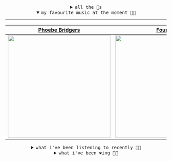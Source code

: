 <details>

<summary align="center"><samp>all the 🥚s</samp></summary>
<hr />

<a href="https://github.com/bitttttten"><img src="https://avatars2.githubusercontent.com/u/19930241?s=90&u=2aef7cbf4a59d361894145c97676391ec46fea4d&v=4" width="30" height="30" /><a href="https://github.com/pvinis"><img src="https://avatars0.githubusercontent.com/u/100233?s=90&v=4" width="30" height="30" />

<samp><a href="https://github.com/bitttttten/bitttttten/issues/1">become an 🥚</a></samp>

</details>

<details open>

<summary align="center"><samp>my favourite music at the moment 🎵🎶</samp></summary>
<hr />

<!-- toc -->

| [Phoebe Bridgers](https://open.spotify.com/artist/1r1uxoy19fzMxunt3ONAkG)                                                                                        | [Four Tet](https://open.spotify.com/artist/7Eu1txygG6nJttLHbZdQOh)                                                                                               | [Orville Peck](https://open.spotify.com/artist/46auOkH1pk28rWrSoUNhLo)                                                                                           | [Whirr](https://open.spotify.com/artist/1tnjjbgszXYa8BbyTzwM0w)                                                                                                  |
| ---------------------------------------------------------------------------------------------------------------------------------------------------------------- | ---------------------------------------------------------------------------------------------------------------------------------------------------------------- | ---------------------------------------------------------------------------------------------------------------------------------------------------------------- | ---------------------------------------------------------------------------------------------------------------------------------------------------------------- |
| [<img src="https://i.scdn.co/image/1c90d650ee787a51e18e475584b595c9234eac48" width="320" height="auto">](https://open.spotify.com/artist/1r1uxoy19fzMxunt3ONAkG) | [<img src="https://i.scdn.co/image/f96458025a0640bf1d3c8f764a42ec21d4db1eae" width="320" height="auto">](https://open.spotify.com/artist/7Eu1txygG6nJttLHbZdQOh) | [<img src="https://i.scdn.co/image/bb2055b78f4eec9b5e19cb9e9792395b71a4564b" width="320" height="auto">](https://open.spotify.com/artist/46auOkH1pk28rWrSoUNhLo) | [<img src="https://i.scdn.co/image/8a9439bac564b40de782ecad0ccfd67386d035e9" width="320" height="auto">](https://open.spotify.com/artist/1tnjjbgszXYa8BbyTzwM0w) |

<!-- tocstop -->

</details>

<details>

<summary align="center"><samp>what i've been listening to recently 🎵🎶</samp></summary>
<hr />

<!-- toc -->

| [Griffith Park<br />Stubbleman](https://open.spotify.com/track/6rxDzBgEAutIhjfEl2Bp1K)                                                                          | [Hamnavoe<br />Erland Cooper](https://open.spotify.com/track/1jTmW7XiU76uCEBohhO4Mb)                                                                            | [Thanksgiving Song<br />Grouper](https://open.spotify.com/track/6rvzXO4pZk1CgZPbc6maBd)                                                                         | [Truth Is Light<br />Joe Goddard](https://open.spotify.com/track/2XTfdMl5x2qgGl9ZVjmNhF)                                                                        |
| --------------------------------------------------------------------------------------------------------------------------------------------------------------- | --------------------------------------------------------------------------------------------------------------------------------------------------------------- | --------------------------------------------------------------------------------------------------------------------------------------------------------------- | --------------------------------------------------------------------------------------------------------------------------------------------------------------- |
| [<img src="https://i.scdn.co/image/d91a37a313b89720014f9c829291322e5f1cda7a" width="320" height="auto">](https://open.spotify.com/track/6rxDzBgEAutIhjfEl2Bp1K) | [<img src="https://i.scdn.co/image/ff12e8b7b85a7ac5b43ed886c1a958b129375ffd" width="320" height="auto">](https://open.spotify.com/track/1jTmW7XiU76uCEBohhO4Mb) | [<img src="https://i.scdn.co/image/ab6772690000dd226c2fb6fd70b7481c8be6da62" width="320" height="auto">](https://open.spotify.com/track/6rvzXO4pZk1CgZPbc6maBd) | [<img src="https://i.scdn.co/image/1df89e5c30c9cbd9432628b916bca4fa875f9232" width="320" height="auto">](https://open.spotify.com/track/2XTfdMl5x2qgGl9ZVjmNhF) |

<!-- tocstop -->

</details>

<details>

<summary align="center"><samp>what i've been ❤️ing 🎵🎶</samp></summary>
<hr />

<!-- toc -->

| [8am Soliloquy<br />Stubbleman](https://open.spotify.com/album/2pS16QBMngUyaf47Jn72ho)                                                                          | [Hamnavoe<br />Erland Cooper](https://open.spotify.com/album/2F5fka7pQPN25PWepN7jqH)                                                                            | [Daughter<br />Four Tet](https://open.spotify.com/album/74r6JJ97ipO0CREXP9PMqZ)                                                                                 | [Idontknow<br />Jamie xx](https://open.spotify.com/album/05Jf78ScRG8YeX4aLwxjMk)                                                                                |
| --------------------------------------------------------------------------------------------------------------------------------------------------------------- | --------------------------------------------------------------------------------------------------------------------------------------------------------------- | --------------------------------------------------------------------------------------------------------------------------------------------------------------- | --------------------------------------------------------------------------------------------------------------------------------------------------------------- |
| [<img src="https://i.scdn.co/image/ab67616d0000b2739700ad3ecc3494fc2b5543aa" width="320" height="auto">](https://open.spotify.com/album/2pS16QBMngUyaf47Jn72ho) | [<img src="https://i.scdn.co/image/ab67616d0000b2731dd84506a3b7dec5d60639af" width="320" height="auto">](https://open.spotify.com/album/2F5fka7pQPN25PWepN7jqH) | [<img src="https://i.scdn.co/image/ab67616d0000b2733f31769b727102837cb32a63" width="320" height="auto">](https://open.spotify.com/album/74r6JJ97ipO0CREXP9PMqZ) | [<img src="https://i.scdn.co/image/ab67616d0000b2736d4e7bd358891d4abb8953e7" width="320" height="auto">](https://open.spotify.com/album/05Jf78ScRG8YeX4aLwxjMk) |

<!-- tocstop -->

</details>
